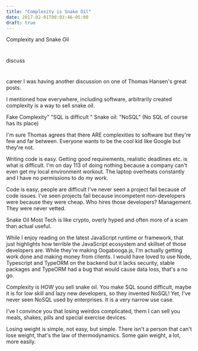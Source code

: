 ```yaml
---
title: "Complexity is Snake Oil"
date: 2017-02-01T00:03:46-05:00
draft: true
---
```


Complexity and Snake Oil

#

discuss

#

career
I was having another discussion on one of Thomas Hansen's great posts.

I mentioned how everywhere, including software, arbitrarily created complexity is a way to sell snake oil.

Fake Complexity" "SQL is difficult "
Snake oil: "NoSQL" (No SQL of course has its place)

I'm sure Thomas agrees that there ARE complexities to software but they're few and far between. Everyone wants to be the cool kid like Google but they're not.

Writing code is easy. Getting good requirements, realistic deadlines etc. is what is difficult. I'm on day 113 of doing nothing because a company can't even get my local environment workout. The laptop overheats constantly and I have no permissions to do my work.

Code is easy, people are difficult
I've never seen a project fail because of code issues. I've seen projects fail because incompetent non-developers were because they were cheap. Who hires those developers? Management. They were never vetted.

Snake Oil
Most Tech is like crypto, overly hyped and often more of a scam than actual useful.

While I enjoy reading on the latest JavaScript runtime or framework, that just highlights how terrible the JavaScript ecosystem and skillset of those developers are. While they're making Oogabooga.js, I'm actually getting work done and making money from clients. I would have loved to use Node, Typescript and TypeORM on the backend but it lacks security, stable packages and TypeORM had a bug that would cause data loss, that's a no go.

Complexity is HOW you sell snake oil. You make SQL sound difficult, maybe it is for low skill and lazy new developers, so they invented NoSQL! Yet, I've never seen NoSQL used by enterprises. It is a very narrow use case.

I've I convince you that losing weirdos complicated, them I can sell you meals, shakes, pills and special exercise devices.

Losing weight is simple, not easy, but simple. There isn't a person that can't lose weight, that's the law of thermodynamics. Some gain weight, a lot, more easily.
